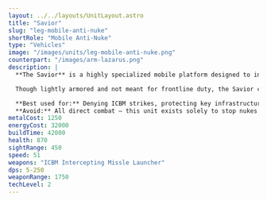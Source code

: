 ```yaml
---
layout: ../../layouts/UnitLayout.astro
title: "Savior"
slug: "leg-mobile-anti-nuke"
shortRole: "Mobile Anti-Nuke"
type: "Vehicles"
image: "/images/units/leg-mobile-anti-nuke.png"
counterpart: "/images/arm-lazarus.png"
description: |
  **The Savior** is a highly specialized mobile platform designed to intercept and neutralize intercontinental ballistic missiles (ICBMs). With its long-range anti-nuke launcher, it offers critical last-line defense against devastating enemy superweapons.

  Though lightly armored and not meant for frontline duty, the Savior can be repositioned to cover high-value targets or newly established forward bases. Its presence alone can force opponents to reconsider their strategic missile usage.

  **Best used for:** Denying ICBM strikes, protecting key infrastructure, supplementing static anti-nuke coverage  
  **Avoid:** All direct combat — this unit exists solely to stop nukes
metalCost: 1250
energyCost: 32000
buildTime: 42000
health: 870
sightRange: 450
speed: 51
weapons: "ICBM Intercepting Missle Launcher"
dps: 5-250
weaponRange: 1750
techLevel: 2
---
```

